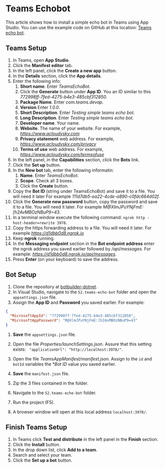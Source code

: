 # Teams Echobot 

This article shows how to install a simple echo bot in Teams using App Studio. 
You can use the example code on GitHub at this location: [Teams echo bot](https://github.com/microsoft/botbuilder-dotnet/tree/josh/echo/tests/Teams/52.Teams-echo-bot).


## Teams Setup

1. In Teams, open **App Studio**. 
1. Click the **Manifest editor** tab.
1. In the left panel, click the **Create a new app** button.
1. In the **Details** section, click the **App details**. 
1. Enter the following  info:
    1. **Short name**. Enter *TeamsEchoBot*.  
    1. Click the **Generate** button under **App ID**. You an ID similar to this *772998ff-7fed-4275-b4e3-485cbf312850*. 
    1. **Package Name**. Enter *com.teams.devap*.
    1. **Version** Enter *1.0.0*.
    1. **Short Description**. Enter *Testing simple teams echo bot*.
    1. **Long Description**. Enter *Testing simple teams echo bot*.
    1. **Developer name**. Your name.
    1. **Website**. The name of your website. For example, *https://www.acloudysky.com*
    1. **Privacy statement** web address. For example, *https://www.acloudysky.com/privacy*
    1. **Terms of use** web address. For example, *https://www.acloudysky.com/termsofuse*
1. In the left panel, in the **Capabilities** section, click the **Bots** link.
1. Click the **Set up** button. 
1. In the **New bot** tab, enter the following informatin:
    1. **Name**. Enter *TeamsEchoBot*.
    1. **Scope**. Check all 3 boxes.
    1. Click the **Create** button.
1. Copy the **Bot ID** (string under TeamsEchoBot) and save it to a file. You will need it later
   For example *111d7db5-ea22-4cde-a890-c0fdc664d02f*.
1. Click the **Generate new password** button, copy the password and save it to a file. You will need it later. For example *M@XlmJPuYNjFmE:[h2AvMBOzNBuP9=43*.
1. In a terminal window execute the following command: `ngrok http -host-header=rewrite 3978`.
1. Copy the https forwarding address to a file. You will need it later. For example *https://d1dbb0d8.ngrok.io*
1. Keep **ngrok** running.  
1. In the **Messaging endpoint** section in the **Bot endpoint address** enter the ngrok address you saved earlier followed by */api/messages*. For example: *https://d1dbb0d8.ngrok.io/api/messages*. 
1. Press **Enter** (on your keyboard) to save the address. 


## Bot Setup

1. Clone the repository at [botbuilder-dotnet](https://github.com/microsoft/botbuilder-dotnet/tree/josh/echo/tests/Teams).
1. In Visual Studio, navigate to the `52.teams-echo-bot` folder and open the `appsettings.json` file.
1. Assign the **App ID** and **Password** you saved earlier. For example:

```json
{
  "MicrosoftAppId": "772998ff-7fed-4275-b4e3-485cbf312850",
  "MicrosoftAppPassword": "M@XlmJPuYNjFmE:[h2AvMBOzNBuP9=43"
}
```

1. **Save** the `appsettings.json` file.

1. Open the file *Properties/launchSettings.json*. Assure that this setting exists: ` "applicationUrl": "http://localhost:3978/"`.

1. Open the file *TeamsAppManifest/manifest.json*. Assign to the `id` and `botId` variables the **Bot ID* value you saved earlier.  
1. **Save** the `manifest.json` file.
1. Zip the 3 files contained in the folder. 
1. Navigate to the `52.teams-echo-bot` folder.
1. Run the project (F5). 
1. A browser window will open at this local address `localhost:3978/`. 


## Finish Teams Setup

1. In Teams click **Test and distribute** in the left panel in the **Finish** section.
1. Click the **Install** button.
1. In the drop down list, click **Add to a team**.
1. Search and select your team. 
1. Click the **Set up a bot** button.


